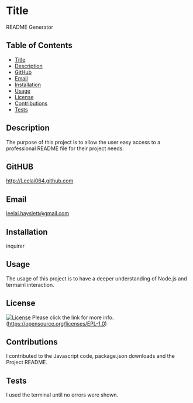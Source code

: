 
 
 # Title

 README Generator

 ## Table of Contents
 * [Title](#title)
 * [Description](#Description)
 * [GitHub](#GitHub)
 * [Email](#Email)
 * [Installation](#installation)
 * [Usage](#usage)
 * [License](#license)
 * [Contributions](#contributions)
 * [Tests](#tests)


 ## Description

 The purpose of this project is to allow the user easy access to a professional README file for their project needs.

 ## GitHUB

 http://Leelai064.github.com

 ## Email

 leelai.hayslett@gmail.com

 ## Installation

 inquirer

 ## Usage

 The usage of this project is to have a deeper understanding of Node.js and termainl interaction.

 ## License
 [![License](https://img.shields.io/badge/License-EPL_1.0-red.svg)](https://opensource.org/licenses/EPL-1.0)
 Please click the link for more info.(https://opensource.org/licenses/EPL-1.0)

 ## Contributions

 I contributed to the Javascript code, package.json downloads and the Project README.

 ## Tests

I used the terminal until no errors were shown.
    